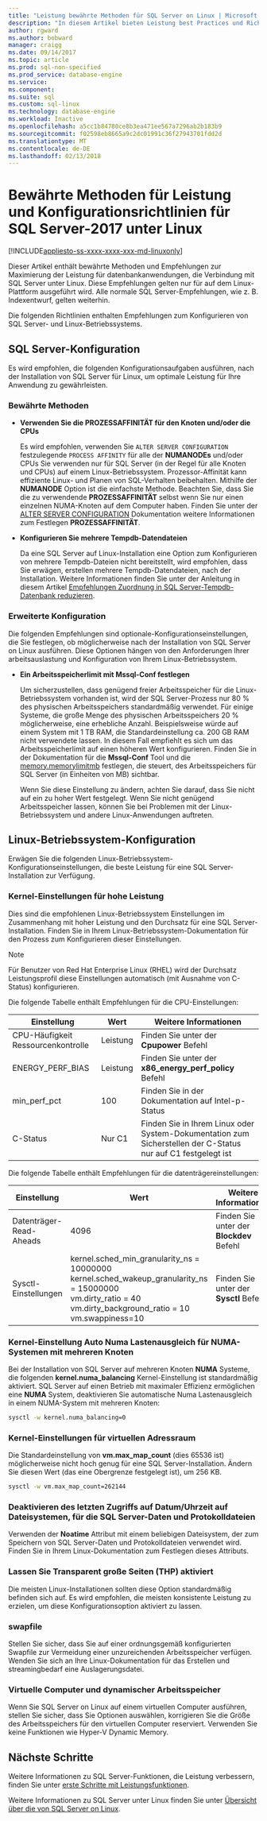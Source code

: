 ```yaml
---
title: "Leistung bewährte Methoden für SQL Server on Linux | Microsoft Docs"
description: "In diesem Artikel bieten Leistung best Practices und Richtlinien für die Ausführung von SQL Server-2017 unter Linux."
author: rgward
ms.author: bobward
manager: craigg
ms.date: 09/14/2017
ms.topic: article
ms.prod: sql-non-specified
ms.prod_service: database-engine
ms.service: 
ms.component: 
ms.suite: sql
ms.custom: sql-linux
ms.technology: database-engine
ms.workload: Inactive
ms.openlocfilehash: a5cc1b84780ce8b3ea471ee567a7296ab2b183b9
ms.sourcegitcommit: f02598eb8665a9c2dc01991c36f27943701fdd2d
ms.translationtype: MT
ms.contentlocale: de-DE
ms.lasthandoff: 02/13/2018
---
```

# <a name="performance-best-practices-and-configuration-guidelines-for-sql-server-2017-on-linux"></a>Bewährte Methoden für Leistung und Konfigurationsrichtlinien für SQL Server-2017 unter Linux

[!INCLUDE[appliesto-ss-xxxx-xxxx-xxx-md-linuxonly](../includes/appliesto-ss-xxxx-xxxx-xxx-md-linuxonly.md)]

Dieser Artikel enthält bewährte Methoden und Empfehlungen zur Maximierung der Leistung für datenbankanwendungen, die Verbindung mit SQL Server unter Linux. Diese Empfehlungen gelten nur für auf dem Linux-Plattform ausgeführt wird. Alle normale SQL Server-Empfehlungen, wie z. B. Indexentwurf, gelten weiterhin.

Die folgenden Richtlinien enthalten Empfehlungen zum Konfigurieren von SQL Server- und Linux-Betriebssystems.

## <a name="sql-server-configuration"></a>SQL Server-Konfiguration

Es wird empfohlen, die folgenden Konfigurationsaufgaben ausführen, nach der Installation von SQL Server für Linux, um optimale Leistung für Ihre Anwendung zu gewährleisten.

### <a name="best-practices"></a>Bewährte Methoden

- **Verwenden Sie die PROZESSAFFINITÄT für den Knoten und/oder die CPUs**

   Es wird empfohlen, verwenden Sie `ALTER SERVER CONFIGURATION` festzulegende `PROCESS AFFINITY` für alle der **NUMANODEs** und/oder CPUs Sie verwenden nur für SQL Server (in der Regel für alle Knoten und CPUs) auf einem Linux-Betriebssystem. Prozessor-Affinität kann effiziente Linux- und Planen von SQL-Verhalten beibehalten. Mithilfe der **NUMANODE** Option ist die einfachste Methode. Beachten Sie, dass Sie die zu verwendende **PROZESSAFFINITÄT** selbst wenn Sie nur einen einzelnen NUMA-Knoten auf dem Computer haben.  Finden Sie unter der [ALTER SERVER CONFIGURATION](../t-sql/statements/alter-server-configuration-transact-sql.md) Dokumentation weitere Informationen zum Festlegen **PROZESSAFFINITÄT**.

- **Konfigurieren Sie mehrere Tempdb-Datendateien**

   Da eine SQL Server auf Linux-Installation eine Option zum Konfigurieren von mehrere Tempdb-Dateien nicht bereitstellt, wird empfohlen, dass Sie erwägen, erstellen mehrere Tempdb-Datendateien, nach der Installation. Weitere Informationen finden Sie unter der Anleitung in diesem Artikel [Empfehlungen Zuordnung in SQL Server-Tempdb-Datenbank reduzieren](https://support.microsoft.com/en-us/help/2154845/recommendations-to-reduce-allocation-contention-in-sql-server-tempdb-d).

### <a name="advanced-configuration"></a>Erweiterte Konfiguration

Die folgenden Empfehlungen sind optionale-Konfigurationseinstellungen, die Sie festlegen, ob möglicherweise nach der Installation von SQL Server on Linux ausführen. Diese Optionen hängen von den Anforderungen Ihrer arbeitsauslastung und Konfiguration von Ihrem Linux-Betriebssystem.

- **Ein Arbeitsspeicherlimit mit Mssql-Conf festlegen**

   Um sicherzustellen, dass genügend freier Arbeitsspeicher für die Linux-Betriebssystem vorhanden ist, wird der SQL Server-Prozess nur 80 % des physischen Arbeitsspeichers standardmäßig verwendet. Für einige Systeme, die große Menge des physischen Arbeitsspeichers 20 % möglicherweise, eine erhebliche Anzahl. Beispielsweise würde auf einem System mit 1 TB RAM, die Standardeinstellung ca. 200 GB RAM nicht verwendete lassen. In diesem Fall empfiehlt es sich um das Arbeitsspeicherlimit auf einen höheren Wert konfigurieren. Finden Sie in der Dokumentation für die **Mssql-Conf** Tool und die [memory.memorylimitmb](sql-server-linux-configure-mssql-conf.md#memorylimit) festlegen, die steuert, des Arbeitsspeichers für SQL Server (in Einheiten von MB) sichtbar.

   Wenn Sie diese Einstellung zu ändern, achten Sie darauf, dass Sie nicht auf ein zu hoher Wert festgelegt. Wenn Sie nicht genügend Arbeitsspeicher lassen, können Sie bei Problemen mit der Linux-Betriebssystem und andere Linux-Anwendungen auftreten.

## <a name="linux-os-configuration"></a>Linux-Betriebssystem-Konfiguration

Erwägen Sie die folgenden Linux-Betriebssystem-Konfigurationseinstellungen, die beste Leistung für eine SQL Server-Installation zur Verfügung.

### <a name="kernel-settings-for-high-performance"></a>Kernel-Einstellungen für hohe Leistung
Dies sind die empfohlenen Linux-Betriebssystem Einstellungen im Zusammenhang mit hoher Leistung und den Durchsatz für eine SQL Server-Installation. Finden Sie in Ihrem Linux-Betriebssystem-Dokumentation für den Prozess zum Konfigurieren dieser Einstellungen.



> [!Note]
> Für Benutzer von Red Hat Enterprise Linux (RHEL) wird der Durchsatz Leistungsprofil diese Einstellungen automatisch (mit Ausnahme von C-Status) konfigurieren.

Die folgende Tabelle enthält Empfehlungen für die CPU-Einstellungen:

| Einstellung | Wert | Weitere Informationen |
|---|---|---|
| CPU-Häufigkeit Ressourcenkontrolle | Leistung | Finden Sie unter der **Cpupower** Befehl |
| ENERGY_PERF_BIAS | Leistung | Finden Sie unter der **x86_energy_perf_policy** Befehl |
| min_perf_pct | 100 | Finden Sie in der Dokumentation auf Intel-p-Status |
| C-Status | Nur C1 | Finden Sie in Ihrem Linux oder System-Dokumentation zum Sicherstellen der C-Status nur auf C1 festgelegt ist |

Die folgende Tabelle enthält Empfehlungen für die datenträgereinstellungen:

| Einstellung | Wert | Weitere Informationen |
|---|---|---|
| Datenträger-Read-Aheads | 4096 | Finden Sie unter der **Blockdev** Befehl |
| Sysctl-Einstellungen | kernel.sched_min_granularity_ns = 10000000<br/>kernel.sched_wakeup_granularity_ns = 15000000<br/>vm.dirty_ratio = 40<br/>vm.dirty_background_ratio = 10<br/>vm.swappiness=10 | Finden Sie unter der **Sysctl** Befehl |

### <a name="kernel-setting-auto-numa-balancing-for-multi-node-numa-systems"></a>Kernel-Einstellung Auto Numa Lastenausgleich für NUMA-Systemen mit mehreren Knoten

Bei der Installation von SQL Server auf mehreren Knoten **NUMA** Systeme, die folgenden **kernel.numa_balancing** Kernel-Einstellung ist standardmäßig aktiviert. SQL Server auf einen Betrieb mit maximaler Effizienz ermöglichen eine **NUMA** System, deaktivieren Sie automatische Numa Lastenausgleich in einem NUMA-System mit mehreren Knoten:

```bash
sysctl -w kernel.numa_balancing=0
```

### <a name="kernel-settings-for-virtual-address-space"></a>Kernel-Einstellungen für virtuellen Adressraum

Die Standardeinstellung von **vm.max_map_count** (dies 65536 ist) möglicherweise nicht hoch genug für eine SQL Server-Installation. Ändern Sie diesen Wert (das eine Obergrenze festgelegt ist), um 256 KB.

```bash
sysctl -w vm.max_map_count=262144
```

### <a name="disable-last-accessed-datetime-on-file-systems-for-sql-server-data-and-log-files"></a>Deaktivieren des letzten Zugriffs auf Datum/Uhrzeit auf Dateisystemen, für die SQL Server-Daten und Protokolldateien

Verwenden der **Noatime** Attribut mit einem beliebigen Dateisystem, der zum Speichern von SQL Server-Daten und Protokolldateien verwendet wird. Finden Sie in Ihrem Linux-Dokumentation zum Festlegen dieses Attributs.

### <a name="leave-transparent-huge-pages-thp-enabled"></a>Lassen Sie Transparent große Seiten (THP) aktiviert

Die meisten Linux-Installationen sollten diese Option standardmäßig befinden sich auf. Es wird empfohlen, die meisten konsistente Leistung zu erzielen, um diese Konfigurationsoption aktiviert zu lassen.

### <a name="swapfile"></a>swapfile

Stellen Sie sicher, dass Sie auf einer ordnungsgemäß konfigurierten Swapfile zur Vermeidung einer unzureichenden Arbeitsspeicher verfügen. Wenden Sie sich an Ihre Linux-Dokumentation für das Erstellen und streamingbedarf eine Auslagerungsdatei.

### <a name="virtual-machines-and-dynamic-memory"></a>Virtuelle Computer und dynamischer Arbeitsspeicher

Wenn Sie SQL Server on Linux auf einem virtuellen Computer ausführen, stellen Sie sicher, dass Sie Optionen auswählen, korrigieren Sie die Größe des Arbeitsspeichers für den virtuellen Computer reserviert. Verwenden Sie keine Funktionen wie Hyper-V Dynamic Memory.

## <a name="next-steps"></a>Nächste Schritte

Weitere Informationen zu SQL Server-Funktionen, die Leistung verbessern, finden Sie unter [erste Schritte mit Leistungsfunktionen](sql-server-linux-performance-get-started.md).

Weitere Informationen zu SQL Server unter Linux finden Sie unter [Übersicht über die von SQL Server on Linux](sql-server-linux-overview.md).
